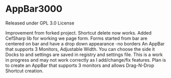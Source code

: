 # AppBar3000
Released under GPL 3.0 License

Improvement from forked project.
Shortcut delete now works.  Added CefSharp lib for working we page form.
Forms started from bar are centered on bar and have a drop down appearance -no borders
An AppBar that supports 3 Monitors, Adjustable Width. You can choose the side it Docks to and settings are saved in registry and settings file.
This is a work in progress and may not work correctly as I add/change/fix features.
Plan is to create an AppBar that supports 3 monitors and allows Drag-N-Drop Shortcut creation.


